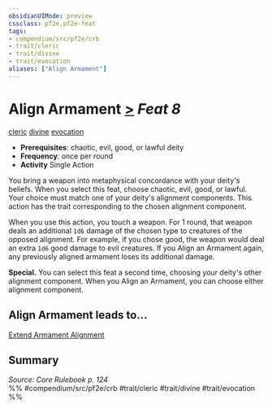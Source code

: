 ```yaml
---
obsidianUIMode: preview
cssclass: pf2e,pf2e-feat
tags:
- compendium/src/pf2e/crb
- trait/cleric
- trait/divine
- trait/evocation
aliases: ["Align Armament"]
---
```

# Align Armament  [>](../../rules/core-rulebook/chapter-9-playing-the-game.md#Actions "Single Action") *Feat 8*  
[cleric](../../rules/traits/cleric.md)  [divine](../../rules/traits/divine.md)  [evocation](../../rules/traits/evocation.md)  

- **Prerequisites**: chaotic, evil, good, or lawful deity
- **Frequency**: once per round
- **Activity** Single Action

You bring a weapon into metaphysical concordance with your deity's beliefs. When you select this feat, choose chaotic, evil, good, or lawful. Your choice must match one of your deity's alignment components. This action has the trait corresponding to the chosen alignment component.

When you use this action, you touch a weapon. For 1 round, that weapon deals an additional `1d6` damage of the chosen type to creatures of the opposed alignment. For example, if you chose good, the weapon would deal an extra `1d6` good damage to evil creatures. If you Align an Armament again, any previously aligned armament loses its additional damage.

**Special.** You can select this feat a second time, choosing your deity's other alignment component. When you Align an Armament, you can choose either alignment component.

## Align Armament leads to...

[Extend Armament Alignment](extend-armament-alignment.md)

## Summary

*Source: Core Rulebook p. 124*  
%% #compendium/src/pf2e/crb #trait/cleric #trait/divine #trait/evocation %%